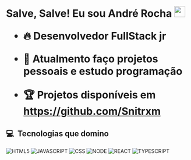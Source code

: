 <h1> Salve, Salve! Eu sou André Rocha <img src="https://raw.githubusercontent.com/kaueMarques/kaueMarques/master/hi.gif" width="30px"</h1> 
  
 - 🔥 Desenvolvedor FullStack jr
  
 - 🔭 Atualmento faço projetos pessoais e estudo programação
  
 - 🏆 Projetos disponíveis em https://github.com/Snitrxm
  
  ## 💻 &nbsp;Tecnologias que domino
  
  <img align="center" alt="HTML5" src="https://img.shields.io/badge/HTML5-E34F26?style=for-the-badge&logo=html5&logoColor=white">
  
  <img align="center" alt="JAVASCRIPT" src="https://img.shields.io/badge/JavaScript-F7DF1E?style=for-the-badge&logo=javascript&logoColor=black">
  
  <img align="center" alt="CSS" src="https://img.shields.io/badge/CSS3-1572B6?style=for-the-badge&logo=css3&logoColor=white">
  
  <img align="center" alt="NODE" src="https://img.shields.io/badge/Node.js-43853D?style=for-the-badge&logo=node.js&logoColor=white">
  
  <img align="center" alt="REACT" src="https://img.shields.io/badge/React-20232A?style=for-the-badge&logo=react&logoColor=61DAFB">
  
  <img align="center" alt="TYPESCRIPT" src="https://img.shields.io/badge/TypeScript-007ACC?style=for-the-badge&logo=typescript&logoColor=white">
  
